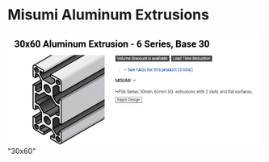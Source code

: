 # Misumi Aluminum Extrusions

![30x60]( ../images/30x60-Aluminum-Extrusion-6_Series_Base_30.png) "30x60"
